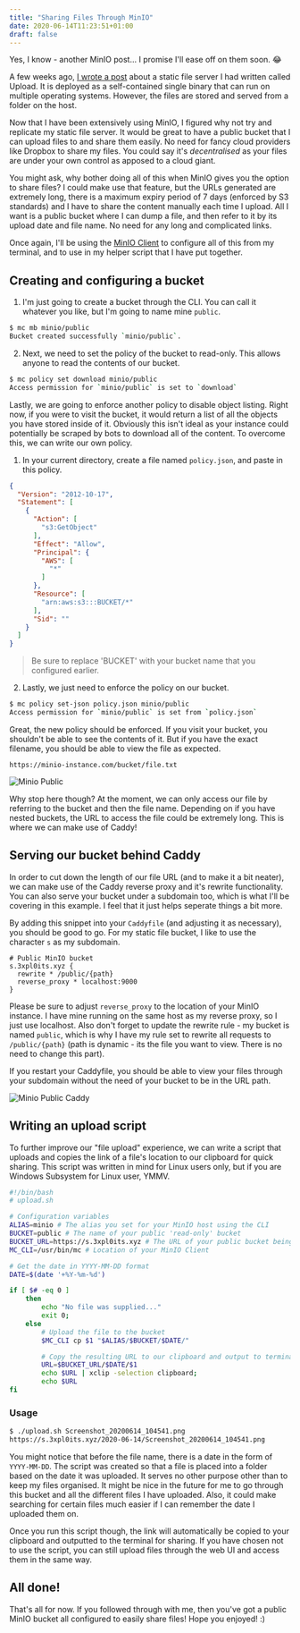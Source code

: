```yaml
---
title: "Sharing Files Through MinIO"
date: 2020-06-14T11:23:51+01:00
draft: false
---
```


Yes, I know - another MinIO post... I promise I'll ease off on them soon. 😂

A few weeks ago, [I wrote a post](/2020/05/upload-a-static-file-server) about a static file server I had written called Upload. It is deployed as a self-contained single binary that can run on multiple operating systems. However, the files are stored and served from a folder on the host.

Now that I have been extensively using MinIO, I figured why not try and replicate my static file server. It would be great to have a public bucket that I can upload files to and share them easily. No need for fancy cloud providers like Dropbox to share my files. You could say it's *decentralised* as your files are under your own control as apposed to a cloud giant.

You might ask, why bother doing all of this when MinIO gives you the option to share files? I could make use that feature, but the URLs generated are extremely long, there is a maximum expiry period of 7 days (enforced by S3 standards) and I have to share the content manually each time I upload. All I want is a public bucket where I can dump a file, and then refer to it by its upload date and file name. No need for any long and complicated links.

Once again, I'll be using the [MinIO Client](https://docs.min.io/docs/minio-client-complete-guide.html) to configure all of this from my terminal, and to use in my helper script that I have put together.

## Creating and configuring a bucket

1. I'm just going to create a bucket through the CLI. You can call it whatever you like, but I'm going to name mine `public`.

```bash
$ mc mb minio/public
Bucket created successfully `minio/public`.
```

2. Next, we need to set the policy of the bucket to read-only. This allows anyone to read the contents of our bucket.

```bash
$ mc policy set download minio/public
Access permission for `minio/public` is set to `download`
```

Lastly, we are going to enforce another policy to disable object listing. Right now, if you were to visit the bucket, it would return a list of all the objects you have stored inside of it. Obviously this isn't ideal as your instance could potentially be scraped by bots to download all of the content. To overcome this, we can write our own policy.

1. In your current directory, create a file named `policy.json`, and paste in this policy.

```json
{
  "Version": "2012-10-17",
  "Statement": [
    {
      "Action": [
        "s3:GetObject"
      ],
      "Effect": "Allow",
      "Principal": {
        "AWS": [
          "*"
        ]
      },
      "Resource": [
        "arn:aws:s3:::BUCKET/*"
      ],
      "Sid": ""
    }
  ]
}
```

> Be sure to replace 'BUCKET' with your bucket name that you configured earlier.

2. Lastly, we just need to enforce the policy on our bucket.

```bash
$ mc policy set-json policy.json minio/public
Access permission for `minio/public` is set from `policy.json`
```

Great, the new policy should be enforced. If you visit your bucket, you shouldn't be able to see the contents of it. But if you have the exact filename, you should be able to view the file as expected.

```
https://minio-instance.com/bucket/file.txt
```

![Minio Public](/img/sharing-files-through-minio/minio-public.png)

Why stop here though? At the moment, we can only access our file by referring to the bucket and then the file name. Depending on if you have nested buckets, the URL to access the file could be extremely long. This is where we can make use of Caddy!

## Serving our bucket behind Caddy

In order to cut down the length of our file URL (and to make it a bit neater), we can make use of the Caddy reverse proxy and it's rewrite functionality. You can also serve your bucket under a subdomain too, which is what I'll be covering in this example. I feel that it just helps seperate things a bit more.

By adding this snippet into your `Caddyfile` (and adjusting it as necessary), you should be good to go. For my static file bucket, I like to use the character `s` as my subdomain.

```
# Public MinIO bucket
s.3xpl0its.xyz {
  rewrite * /public/{path}
  reverse_proxy * localhost:9000
}
```

Please be sure to adjust `reverse_proxy` to the location of your MinIO instance. I have mine running on the same host as my reverse proxy, so I just use localhost. Also don't forget to update the rewrite rule - my bucket is named `public`, which is why I have my rule set to rewrite all requests to `/public/{path}` (path is dynamic - its the file you want to view. There is no need to change this part).

If you restart your Caddyfile, you should be able to view your files through your subdomain without the need of your bucket to be in the URL path.

![Minio Public Caddy](/img/sharing-files-through-minio/minio-public-caddy.png)

## Writing an upload script

To further improve our "file upload" experience, we can write a script that uploads and copies the link of a file's location to our clipboard for quick sharing. This script was written in mind for Linux users only, but if you are Windows Subsystem for Linux user, YMMV.

```bash
#!/bin/bash
# upload.sh

# Configuration variables
ALIAS=minio # The alias you set for your MinIO host using the CLI
BUCKET=public # The name of your public 'read-only' bucket
BUCKET_URL=https://s.3xpl0its.xyz # The URL of your public bucket being served behind a reverse proxy
MC_CLI=/usr/bin/mc # Location of your MinIO Client

# Get the date in YYYY-MM-DD format
DATE=$(date '+%Y-%m-%d')

if [ $# -eq 0 ]
    then
        echo "No file was supplied..."
        exit 0;
    else
        # Upload the file to the bucket
        $MC_CLI cp $1 "$ALIAS/$BUCKET/$DATE/"

        # Copy the resulting URL to our clipboard and output to terminal
        URL=$BUCKET_URL/$DATE/$1
        echo $URL | xclip -selection clipboard;
        echo $URL
fi
```

### Usage

```bash
$ ./upload.sh Screenshot_20200614_104541.png
https://s.3xpl0its.xyz/2020-06-14/Screenshot_20200614_104541.png
```

You might notice that before the file name, there is a date in the form of `YYYY-MM-DD`. The script was created so that a file is placed into a folder based on the date it was uploaded. It serves no other purpose other than to keep my files organised. It might be nice in the future for me to go through this bucket and all the different files I have uploaded. Also, it could make searching for certain files much easier if I can remember the date I uploaded them on.

Once you run this script though, the link will automatically be copied to your clipboard and outputted to the terminal for sharing. If you have chosen not to use the script, you can still upload files through the web UI and access them in the same way.

## All done!

That's all for now. If you followed through with me, then you've got a public MinIO bucket all configured to easily share files! Hope you enjoyed! :)